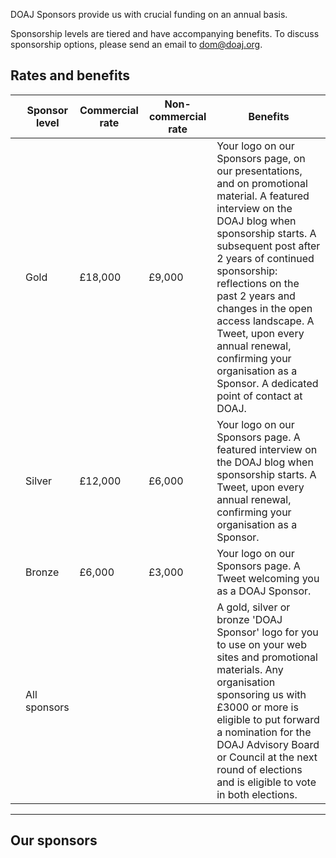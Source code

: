 DOAJ Sponsors provide us with crucial funding on an annual basis.

Sponsorship levels are tiered and have accompanying benefits. To discuss sponsorship options, please send an email to [dom@doaj.org](mailto:dom@doaj.org).

## Rates and benefits

|   | Sponsor level | Commercial rate | Non-commercial rate | Benefits                                                                                                                                                                                                                                                                                                                                                                                                                                                                     |
|---|---------------|-----------------|---------------------|------------------------------------------------------------------------------------------------------------------------------------------------------------------------------------------------------------------------------------------------------------------------------------------------------------------------------------------------------------------------------------------------------------------------------------------------------------------------------|
|   | Gold          | £18,000         | £9,000              | Your logo on our Sponsors page, on our presentations, and on promotional material.  A featured interview on the DOAJ blog when sponsorship starts. A subsequent post after 2 years of continued sponsorship: reflections on the past 2 years and changes in the open access landscape.  A Tweet, upon every annual renewal, confirming your organisation as a Sponsor.  A dedicated point of contact at DOAJ. |
|   | Silver        | £12,000         | £6,000              | Your logo on our Sponsors page.  A featured interview on the DOAJ blog when sponsorship starts.  A Tweet, upon every annual renewal, confirming your organisation as a Sponsor.                                                                                                                                                                                                                                                        |
|   | Bronze        | £6,000          | £3,000              | Your logo on our Sponsors page.  A Tweet welcoming you as a DOAJ Sponsor.                                                                                                                                                                                                                                                                                                                                                                                                    |
|   | All sponsors  |                 |                     | A gold, silver or bronze 'DOAJ Sponsor' logo for you to use on your web sites and promotional materials.  Any organisation sponsoring us with £3000 or more is eligible to put forward a nomination for the DOAJ Advisory Board or Council at the next round of elections and is eligible to vote in both elections.                                                                                                                                                         |

---

## Our sponsors
